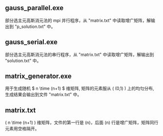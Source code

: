 ## gauss_parallel.exe

部分选主元高斯消元法的 mpi 并行程序，从 "matrix.txt" 中读取增广矩阵，解输出到 "p_solution.txt" 中。

## gauss_serial.exe

部分选主元高斯消元法的串行程序，从 "matrix.txt" 中读取增广矩阵，解输出到 "solution.txt" 中。

## matrix_generator.exe

用于生成随机 $ n \time (n+1) $ 维矩阵, 矩阵的元素服从 \( (0,1) \) 上的均匀分布, 生成结果会输出到文件 "matrix.txt" 中。

## matrix.txt

\( n \time (n+1) \) 维矩阵，文件的第一行是 \(n\)，后面 \(n\) 行是增广矩阵，矩阵同行元素用空格隔开。
